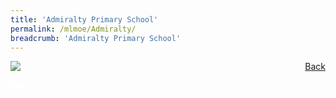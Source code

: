 ```yaml
---
title: 'Admiralty Primary School'
permalink: /mlmoe/Admiralty/
breadcrumb: 'Admiralty Primary School'
---
```

<!-- Global site tag (gtag.js) - Google Ads: 726049306 -->
<script async src="https://www.googletagmanager.com/gtag/js?id=AW-726049306"></script>
<script>
  window.dataLayer = window.dataLayer || [];
  function gtag(){dataLayer.push(arguments);}
  gtag('js', new Date());

  gtag('config', 'AW-726049306');
</script>
<a href="/exhibits/Pameran- Bahasa- Melayu-Malay-Language-Exhibitions-d/Schools/" style="float:right;">Back</a>
 <img src="/images/MTLS2021-Admiralty_ML_Final.jpg"> <br/>

<div class="btntop"><a href="#top" style="text-decoration:none;"><span style="color:white"><b>Top</b></span></a></div>
